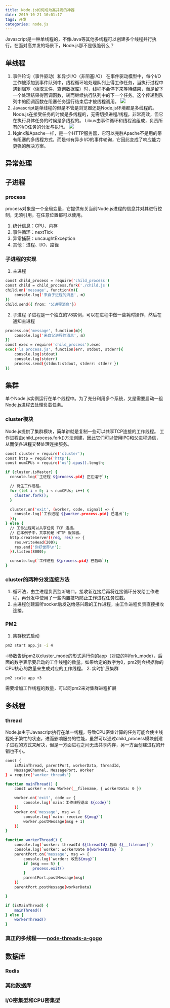 ```yaml
---
title: Node.js如何成为高并发的神器
date: 2019-10-21 10:01:17
tags: 开发
categories: node.js 
---
```

Javascript是一种单线程的，不像Java等其他多线程可以创建多个线程并行执行。在面对高并发的场景下，Node.js那不是很脆弱么？
## 单线程
1. 事件轮询（事件驱动）和异步I/O（非阻塞I/O）
在事件驱动模型中，每个I/O工作被添加到事件队列中，线程循环地处理队列上得工作任务，当执行过程中遇到阻塞（读取文件、查询数据库）时，线程不会停下来等待结果，而是留下一个处理结果得回调函数，转而继续执行队列中的下一个任务。这个传递到队列中的回调函数在阻塞任务运行结束后才被线程调用。
![](https://timgsa.baidu.com/timg?image&quality=80&size=b9999_10000&sec=1571633472182&di=e54516920fb269a9d2b2721836ce394c&imgtype=0&src=http%3A%2F%2Fimg0.coin163.com%2F48%2F09%2Fby2mie.png)
2. Javascript是单线程的但是不管是浏览器还是Node.js环境都是多线程的。
Node.js在接受任务的时候是多线程的，无需切换进程/线程，非常高效，但它在执行具体任务的时候是多线程的。
Libuv由事件循环和线程池组成，负责所有的I/O任务的分发与执行。
![](https://images2018.cnblogs.com/blog/1136599/201805/1136599-20180524145348812-64839149.png)
3. Nginx和Apache一样，是一个HTTP服务器，它可以完胜Apache不是用的带有阻塞的多线程方式，而是带有异步I/O的事件轮询，它因此变成了响应能力更强的解决方案。

## 异常处理
## 子进程
### process
process对象是一个全局变量，它提供有关当前Node.js进程的信息并对其进行控制，无须引用，在任意位置都可以使用。
1. 统计信息：CPU、内存
2. 事件循环：nextTick
3. 异常捕获：uncaughtException
4. 其他：进程、I/O、路径

### 子进程的实现 
1. 主进程
```bash
const child_process = require('child_process')
const child = child_process.fork('./child.js')
child.on('message', function(m){
    console.log('来自子进程的消息', m)
})
child.send({ from: '父进程消息'})
```

2. 子进程
子进程是一个独立的V8实例，可以在进程中做一些耗时操作，然后在通知主进程
```bash
process.on('message', function(m){
    console.log('来自父进程的消息', m)
})
const exec = require('child_process').exec
exec('ls process.js', function(err, stdout, stderr){
    console.log(stdout)
    console.log(stderr)
    process.send({stdout:stdout, stderr: stderr })
})
```

## 集群
单个Node.js实例运行在单个线程中。为了充分利用多个系统，又是需要启动一组Node.js进程去处理负载任务。
### cluster模块
Node.js提供了集群模块，简单讲就是复制一些可以共享TCP连接的工作线程。
工作进程由child_process.fork()方法创建，因此它们可以使用IPC和父进程通信，从而使各进程交替处理连接服务。

```bash
const cluster = require('cluster');
const http = require('http');
const numCPUs = require('os').cpus().length;

if (cluster.isMaster) {
  console.log(`主进程 ${process.pid} 正在运行`);

  // 衍生工作进程。
  for (let i = 0; i < numCPUs; i++) {
    cluster.fork();
  }

  cluster.on('exit', (worker, code, signal) => {
    console.log(`工作进程 ${worker.process.pid} 已退出`);
  });
} else {
  // 工作进程可以共享任何 TCP 连接。
  // 在本例子中，共享的是 HTTP 服务器。
  http.createServer((req, res) => {
    res.writeHead(200);
    res.end('你好世界\n');
  }).listen(8000);

  console.log(`工作进程 ${process.pid} 已启动`);
}
```

### cluster的两种分发连接方法
1. 循环法，由主进程负责监听端口，接收新连接后再将连接循环分发给工作进程，再分发中使用了一些内置技巧防止工作进程任务过载。
2. 主进程创建监听socket后发送给感兴趣的工作进程，由工作进程负责直接接收连接。

### PM2
1. 集群模式启动
```bash
pm2 start app.js -i 4
```
-i参数告诉pm2以cluster_mode的形式运行你的app（对应的叫fork_mode），后面的数字表示要启动的工作线程的数量。如果给定的数字为0，pm2则会根据你的CPU核心的数量来生成对应的工作线程。
2. 实时扩展集群
```bash
pm2 scale app +3
```
需要增加工作线程的数量，可以同pm2来对集群进程扩展
## 多线程
### thread
Node.js由于Javascript执行在单一线程，导致CPU密集计算的任务可能会使主线程处于繁忙的状态，进而影响服务的性能，虽然可以通过child_process模块创建子进程的方式来解决，但是一方面进程之间无法共享内存，另一方面创建进程的开销也不小。
```bash
const {
    isMainThread, parentPort, workerData, threadId,
    MessageChannel, MessagePort, Worker
} = require('worker_threads')

function mainThread() {
    const worker = new Worker(__filename, { workerData: 0 })

    worker.on('exit', code => {
        console.log(`main：工作线程退出 ${code}`)
    })
    worker.on('message', msg => {
        console.log(`main: receive ${msg}`)
        worker.postMessage(msg + 1)
    })
}

function workerThread() {
    console.log(`worker: threadId ${threadId} 启动 ${__filename}`)
    console.log(`worker: workerDate ${workerData} `)
    parentPort.on('message', msg => {
        console.log(`worder: 收到${msg}`)
        if (msg === 5) {
            process.exit()
        }
        parentPort.postMessage(msg)
    })
    parentPort.postMessage(workerData)

}

if (isMainThread) {
    mainThread()
} else {
    workerThread()
}
```
### 真正的多线程——[node-threads-a-gogo](https://github.com/xk/node-threads-a-gogo)

## 数据库

### Redis

### 其他数据库
### I/O密集型和CPU密集型